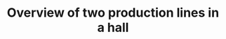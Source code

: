 ---
layout: article
title: Overview of two production lines in a hall
description: 
  - This template contains the status of two production lines in one hall. It shows the number of pieces already produced and how many parts are missing for the target quantity. In addition, the quality is indicated by displaying the number of misproduction.
lang: cn
weight: 1100
isDraft: true
ref: Production-Lines-Status-Quality
category:
  - Production
  - Shopfloor
image: Production-Lines-Status-Quality_CN.png
image_thumbnail: Production-Lines-Status-Quality_CNthumbnail.png
download: Production-Lines-Status-Quality_CN.pbmx
overview_description:
overview_benefits:
overview_data_sources:
---